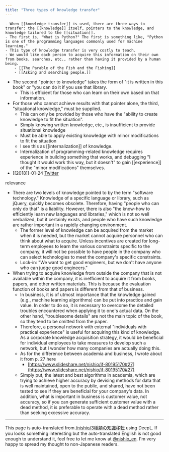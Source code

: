 ```yaml
---
title: "Three types of knowledge transfer"
---
```


    - When [[knowledge transfer]] is used, there are three ways to transfer: the [[knowledge]] itself, pointers to the knowledge, and knowledge tailored to the [[situation]].
    - The first is, "What is Python?" The first is something like, "Python is one of the programming languages commonly used for machine learning."
    - This type of knowledge transfer is very costly to teach.
    - We would like each person to acquire this information on their own from books, searches, etc., rather than having it provided by a human being.
        - [[The Parable of the Fish and the Fishing]]
        - [[Asking and searching people.]]
- The second "pointer to knowledge" takes the form of "it is written in this book" or "you can do it if you use that library.
    - This is efficient for those who can learn on their own based on that information.
- For those who cannot achieve results with that pointer alone, the third, "situational knowledge," must be supplied.
    - This can only be provided by those who have the "ability to create knowledge to fit the situation".
    - Simply knowing written knowledge, etc., is insufficient to provide situational knowledge
    - Must be able to apply existing knowledge with minor modifications to fit the situation
    - I see this as [[internalization]] of knowledge.
    - Internalization of programming-related knowledge requires experience in building something that works, and debugging "I thought it would work this way, but it doesn't" to gain [[experience]] of the "minor modifications" themselves.
- [[2018]]-01-24 [Twitter](https://twitter.com/nishio/status/956035567350943745)

relevance
- There are two levels of knowledge pointed to by the term "software technology." Knowledge of a specific language or library, such as jQuery, quickly becomes obsolete. Therefore, having "people who can only do that" is a liability. However, there is also "the know-how to efficiently learn new languages and libraries," which is not so well verbalized, but it certainly exists, and people who have such knowledge are rather important in a rapidly changing environment.
    - The former level of knowledge can be acquired from the market when it is needed, but the market cannot acquire personnel who can think about what to acquire. Unless incentives are created for long-term employees to learn the various constraints specific to the company, it will not be possible to have people in the company who can select technologies to meet the company's specific constraints.
    - Lock-in: "We want to get good engineers, but we don't have anyone who can judge good engineers."
- When trying to acquire knowledge from outside the company that is not available within the company, it is inefficient to acquire it from books, papers, and other written materials. This is because the evaluation function of books and papers is different from that of business.
    - In business, it is of utmost importance that the knowledge gained (e.g., machine learning algorithms) can be put into practice and gain value. In order to do so, it is necessary to overcome the detailed troubles encountered when applying it to one's actual data. On the other hand, "troublesome details" are not the main topic of the book, so they tend to be omitted from the paper.
    - Therefore, a personal network with external "individuals with practical experience" is useful for acquiring this kind of knowledge. As a corporate knowledge acquisition strategy, it would be beneficial for individual employees to take measures to develop such a network, but I wonder how many companies are actually doing this.
    - As for the difference between academia and business, I wrote about it from p. 27 here
        - [https://www.slideshare.net/nishio/if-80195170#27](https://www.slideshare.net/nishio/if-80195170#27)
    - Simply put, the latest and best algorithms in academia, which are trying to achieve higher accuracy by devising methods for data that is well maintained, open to the public, and shared, have not been tested to see if they are beneficial for your company's data. In addition, what is important in business is customer value, not accuracy, so if you can generate sufficient customer value with a dead method, it is preferable to operate with a dead method rather than seeking excessive accuracy.


---
This page is auto-translated from [/nishio/3種類の知識移転](https://scrapbox.io/nishio/3種類の知識移転) using DeepL. If you looks something interesting but the auto-translated English is not good enough to understand it, feel free to let me know at [@nishio_en](https://twitter.com/nishio_en). I'm very happy to spread my thought to non-Japanese readers.